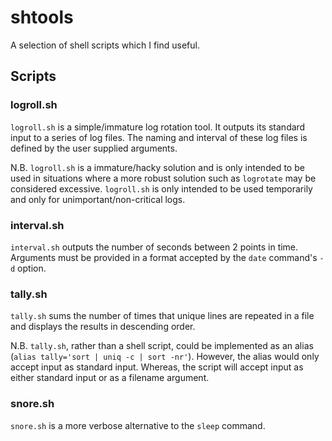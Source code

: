# shtools
A selection of shell scripts which I find useful.

## Scripts

### logroll.sh
`logroll.sh` is a simple/immature log rotation tool. It outputs its standard 
input to a series of log files. The naming and interval of these log files is 
defined by the user supplied arguments.

N.B. `logroll.sh` is a immature/hacky solution and is only intended to be used 
in situations where a more robust solution such as `logrotate` may be 
considered excessive. `logroll.sh` is only intended to be used temporarily and 
only for unimportant/non-critical logs.

### interval.sh
`interval.sh` outputs the number of seconds between 2 points in time. Arguments 
must be provided in a format accepted by the `date` command's `-d` option.

### tally.sh
`tally.sh` sums the number of times that unique lines are repeated in a file 
and displays the results in descending order.

N.B. `tally.sh`, rather than a shell script, could be implemented as an alias 
(`alias tally='sort | uniq -c | sort -nr'`). However, the alias would only 
accept input as standard input. Whereas, the script will accept input as either 
standard input or as a filename argument.

### snore.sh
`snore.sh` is a more verbose alternative to the `sleep` command.

